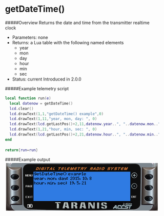 # getDateTime()

#####Overview
Returns the date and time from the transmitter realtime clock

 - Parameters: none
 - Returns: a Lua table with the following named elements
   - year
   - mon
   - day
   - hour
   - min
   - sec
 - Status: current Introduced in 2.0.0

#####Example telemetry script

```lua
local function run(e)
  local datenow = getDateTime()
  lcd.clear()
  lcd.drawText(1,1,"getDateTime() example",0)
  lcd.drawText(1,11,"year, mon, day: ", 0)
  lcd.drawText(lcd.getLastPos()+2,11,datenow.year..", "..datenow.mon..", "..datenow.day,0)
  lcd.drawText(1,21,"hour, min, sec: ", 0)
  lcd.drawText(lcd.getLastPos()+2,21,datenow.hour..", "..datenow.min..", "..datenow.sec,0)
end

return{run=run}
```


#####Example output
![getDateTime() example output](getdttim.png)